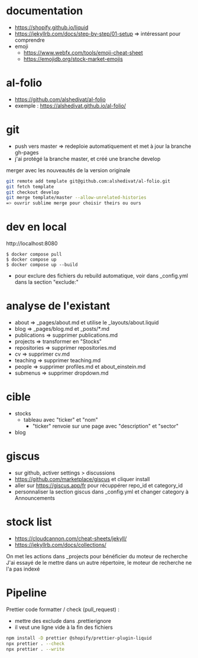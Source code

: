 documentation
=============
- https://shopify.github.io/liquid
- https://jekyllrb.com/docs/step-by-step/01-setup => intéressant pour comprendre
- emoji
  - https://www.webfx.com/tools/emoji-cheat-sheet
  - https://emojidb.org/stock-market-emojis

al-folio
========
- https://github.com/alshedivat/al-folio
- exemple : https://alshedivat.github.io/al-folio/

git
===
- push vers master => redeploie automatiquement et met à jour la branche gh-pages
- j'ai protégé la branche master, et créé une branche develop

merger avec les nouveautés de la version originale
```bash
git remote add template git@github.com:alshedivat/al-folio.git
git fetch template
git checkout develop
git merge template/master --allow-unrelated-histories
=> ouvrir sublime merge pour choisir theirs ou ours
```

dev en local
============
http://localhost:8080

```
$ docker compose pull
$ docker compose up
$ docker compose up --build
```

- pour exclure des fichiers du rebuild automatique, voir dans \_config.yml dans la section "exclude:"

analyse de l'existant
=====================
- about             => _pages/about.md et utilise le _layouts/about.liquid
- blog              => _pages/blog.md et _posts/*.md
- publications      => supprimer publications.md
- projects          => transformer en "Stocks"
- repositories      => supprimer repositories.md
- cv                => supprimer cv.md
- teaching          => supprimer teaching.md
- people            => supprimer profiles.md et about_einstein.md
- submenus          => supprimer dropdown.md

cible
=====
- stocks
    - tableau avec "ticker" et "nom"
        - "ticker" renvoie sur une page avec "description" et "sector"
- blog

giscus
======
- sur github, activer settings > discussions
- https://github.com/marketplace/giscus et cliquer install
- aller sur https://giscus.app/fr pour récuppérer repo_id et category_id
- personnaliser la section giscus dans \_config.yml et changer category à Announcements

stock list
==========
- https://cloudcannon.com/cheat-sheets/jekyll/
- https://jekyllrb.com/docs/collections/

On met les actions dans \_projects pour bénéficier du moteur de recherche
J'ai essayé de le mettre dans un autre répertoire, le moteur de recherche ne l'a pas indexé


Pipeline
========
Prettier code formatter / check (pull_request) :
- mettre des exclude dans .prettierignore
- il veut une ligne vide à la fin des fichiers

```bash
npm install -D prettier @shopify/prettier-plugin-liquid
npx prettier . --check
npx prettier . --write
```

